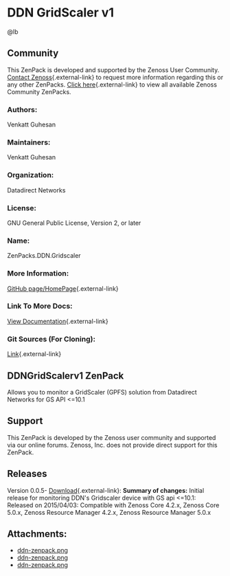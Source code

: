 # DDN GridScaler v1

@lb[](img/zenpack-ddn-zenpack.png)

## Community

This ZenPack is developed and supported by the Zenoss User Community.
[Contact Zenoss](https://tryit.zenoss.com/zenpack-contact/){.external-link} to
request more information regarding this or any other ZenPacks. [Click here](https://zenoss.com/product/zenpacks?f%5B0%5D=im_field_zenpack_category:1021){.external-link} to
view all available Zenoss Community ZenPacks.

### Authors:

Venkatt Guhesan

### Maintainers:

Venkatt Guhesan

### Organization:

Datadirect Networks

### License:

GNU General Public License, Version 2, or later

### Name:

ZenPacks.DDN.Gridscaler

### More Information:

[GitHub page/HomePage](https://github.com/ddndm/ZenPacks.DDN.Gridscaler){.external-link}

### Link To More Docs:

[View Documentation](https://github.com/ddndm/ZenPacks.DDN.Gridscaler/tree/master/Docs){.external-link}

### Git Sources (For Cloning):

[Link](https://github.com/ddndm/ZenPacks.DDN.Gridscaler.git){.external-link}

## DDNGridScalerv1 ZenPack

Allows you to monitor a GridScaler (GPFS) solution from Datadirect
Networks for GS API &lt;=10.1

## Support

This ZenPack is developed by the Zenoss user community and supported via
our online forums. Zenoss, Inc. does not provide direct support for this
ZenPack.

## Releases

Version 0.0.5- [Download](https://storage.googleapis.com/zenpacks/ZenPacks.DDN.Gridscaler/0.0.5/ZenPacks.DDN.Gridscaler-0.0.5.egg){.external-link}:   **Summary of changes:** Initial release for monitoring DDN's
    Gridscaler device with GS api &lt;=10.1:   Released on 2015/04/03:   Compatible with Zenoss Core 4.2.x, Zenoss Core 5.0.x, Zenoss
    Resource Manager 4.2.x, Zenoss Resource Manager 5.0.x

## Attachments:

-   [ddn-zenpack.png](img/zenpack-ddn-zenpack.png)
-   [ddn-zenpack.png](img/zenpack-ddn-zenpack.png)
-   [ddn-zenpack.png](img/zenpack-ddn-zenpack.png)

